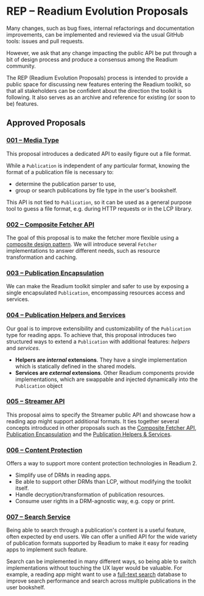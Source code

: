 # REP – Readium Evolution Proposals

Many changes, such as bug fixes, internal refactorings and documentation improvements, can be implemented and reviewed via the usual GitHub tools: issues and pull requests.

However, we ask that any change impacting the public API be put through a bit of design process and produce a consensus among the Readium community.

The REP (Readium Evolution Proposals) process is intended to provide a public space for discussing new features entering the Readium toolkit, so that all stakeholders can be confident about the direction the toolkit is following. It also serves as an archive and reference for existing (or soon to be) features.

## Approved Proposals

### [001 – Media Type](001-media-type.md)

This proposal introduces a dedicated API to easily figure out a file format.

While a `Publication` is independent of any particular format, knowing the format of a publication file is necessary to:

* determine the publication parser to use,
* group or search publications by file type in the user's bookshelf.

This API is not tied to `Publication`, so it can be used as a general purpose tool to guess a file format, e.g. during HTTP requests or in the LCP library.

### [002 – Composite Fetcher API](002-composite-fetcher-api.md)

The goal of this proposal is to make the fetcher more flexible using a [composite design pattern](https://en.wikipedia.org/wiki/Composite_pattern). We will introduce several `Fetcher` implementations to answer different needs, such as resource transformation and caching.

### [003 – Publication Encapsulation](003-publication-encapsulation.md)

We can make the Readium toolkit simpler and safer to use by exposing a single encapsulated `Publication`, encompassing resources access and services.

### [004 – Publication Helpers and Services](004-publication-helpers-services.md)

Our goal is to improve extensibility and customizability of the `Publication` type for reading apps. To achieve that, this proposal introduces two structured ways to extend a `Publication` with additional features: *helpers* and *services*.

* **Helpers are *internal* extensions**. They have a single implementation which is statically defined in the shared models.
* **Services are *external* extensions**. Other Readium components provide implementations, which are swappable and injected dynamically into the `Publication` object

### [005 – Streamer API](005-streamer-api.md)

This proposal aims to specify the Streamer public API and showcase how a reading app might support additional formats. It ties together several concepts introduced in other proposals such as the [Composite Fetcher API](002-composite-fetcher-api.md), [Publication Encapsulation](003-publication-encapsulation.md) and the [Publication Helpers & Services](004-publication-helpers-services.md).

### [006 – Content Protection](006-content-protection.md)

Offers a way to support more content protection technologies in Readium 2.

* Simplify use of DRMs in reading apps.
* Be able to support other DRMs than LCP, without modifying the toolkit itself.
* Handle decryption/transformation of publication resources.
* Consume user rights in a DRM-agnostic way, e.g. copy or print.

### [007 – Search Service](007-search-service.md)

Being able to search through a publication's content is a useful feature, often expected by end users. We can offer a unified API for the wide variety of publication formats supported by Readium to make it easy for reading apps to implement such feature.

Search can be implemented in many different ways, so being able to switch implementations without touching the UX layer would be valuable. For example, a reading app might want to use a [full-text search](https://en.wikipedia.org/wiki/Full-text_search) database to improve search performance and search across multiple publications in the user bookshelf.


